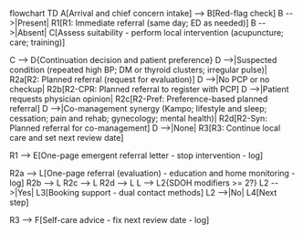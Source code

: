 flowchart TD
  A[Arrival and chief concern intake] --> B[Red-flag check]
  B -->|Present| R1[R1: Immediate referral (same day; ED as needed)]
  B -->|Absent| C[Assess suitability - perform local intervention (acupuncture; care; training)]

  C --> D{Continuation decision and patient preference}
  D -->|Suspected condition (repeated high BP; DM or thyroid clusters; irregular pulse)| R2a[R2: Planned referral (request for evaluation)]
  D -->|No PCP or no checkup| R2b[R2-CPR: Planned referral to register with PCP]
  D -->|Patient requests physician opinion| R2c[R2-Pref: Preference-based planned referral]
  D -->|Co-management synergy (Kampo; lifestyle and sleep; cessation; pain and rehab; gynecology; mental health)| R2d[R2-Syn: Planned referral for co-management]
  D -->|None| R3[R3: Continue local care and set next review date]

  R1 --> E[One-page emergent referral letter - stop intervention - log]

  R2a --> L[One-page referral (evaluation) - education and home monitoring - log]
  R2b --> L
  R2c --> L
  R2d --> L
  L --> L2{SDOH modifiers >= 2?}
  L2 -->|Yes| L3[Booking support - dual contact methods]
  L2 -->|No| L4[Next step]

  R3 --> F[Self-care advice - fix next review date - log]
